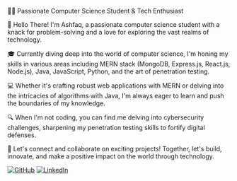 👨‍💻 Passionate Computer Science Student & Tech Enthusiast

👋 Hello There! I'm Ashfaq, a passionate computer science student with a knack for problem-solving and a love for exploring the vast realms of technology.

🎓 Currently diving deep into the world of computer science, I'm honing my skills in various areas including MERN stack (MongoDB, Express.js, React.js, Node.js), Java, JavaScript, Python, and the art of penetration testing.

💻 Whether it's crafting robust web applications with MERN or delving into the intricacies of algorithms with Java, I'm always eager to learn and push the boundaries of my knowledge.

🔍 When I'm not coding, you can find me delving into cybersecurity challenges, sharpening my penetration testing skills to fortify digital defenses.

🌟 Let's connect and collaborate on exciting projects! Together, let's build, innovate, and make a positive impact on the world through technology.


[![GitHub](https://img.shields.io/badge/GitHub-000000?style=for-the-badge&logo=GitHub&logoColor=white)](https://github.com/devmaniac1) 
[![LinkedIn](https://img.shields.io/badge/LinkedIn-0077B5?style=for-the-badge&logo=LinkedIn&logoColor=white)](http://www.linkedin.com/in/ashfaq-farleen)
